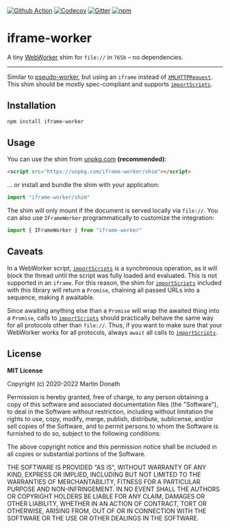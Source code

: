 [![Github Action][action-image]][action-link]
[![Codecov][codecov-image]][codecov-link]
[![Gitter][gitter-image]][gitter-link]
[![npm][npm-image]][npm-link]

  [action-image]: https://github.com/squidfunk/iframe-worker/workflows/ci/badge.svg?branch=master
  [action-link]: https://github.com/squidfunk/iframe-worker/actions
  [codecov-image]: https://img.shields.io/codecov/c/github/squidfunk/iframe-worker/master.svg
  [codecov-link]: https://codecov.io/gh/squidfunk/iframe-worker
  [gitter-image]: https://badges.gitter.im/squidfunk/iframe-worker.svg
  [gitter-link]: https://gitter.im/squidfunk/iframe-worker
  [npm-image]: https://img.shields.io/npm/v/iframe-worker.svg
  [npm-link]: https://npmjs.com/package/iframe-worker

# iframe-worker

A tiny [WebWorker] shim for `file://` in `765b` – no dependencies.

---

Similar to [pseudo-worker], but using an `iframe` instead of
[`XMLHTTPRequest`][XMLHTTPRequest]. This shim should be mostly
spec-compliant and supports [`importScripts`][importScripts].

## Installation

``` sh
npm install iframe-worker
```

## Usage

You can use the shim from [unpkg.com](https://unpkg.com) __(recommended)__:

``` html
<script src="https://unpkg.com/iframe-worker/shim"></script>
```

... or install and bundle the shim with your application:

``` js
import "iframe-worker/shim"
```

The shim will only mount if the document is served locally via `file://`. You
can also use `IFrameWorker` programmatically to customize the integration:

``` js
import { IFrameWorker } from "iframe-worker"
```

## Caveats

In a WebWorker script, [`importScripts`][importScripts] is a synchronous
operation, as it will block the thread until the script was fully loaded and 
evaluated. This is not supported in an `iframe`. For this reason, the shim for
[`importScripts`][importScripts] included with this library will return a 
`Promise`, chaining all passed URLs into a sequence, making it awaitable. 

Since awaiting anything else than a `Promise` will wrap the awaited thing into
a `Promise`, calls to [`importScripts`][importScripts] should practically behave
the same way for all protocols other than `file://`. Thus, if you want to make
sure that your WebWorker works for all protocols, always `await` all calls to 
[`importScripts`][importScripts].

## License

**MIT License**

Copyright (c) 2020-2022 Martin Donath

Permission is hereby granted, free of charge, to any person obtaining a copy
of this software and associated documentation files (the "Software"), to
deal in the Software without restriction, including without limitation the
rights to use, copy, modify, merge, publish, distribute, sublicense, and/or
sell copies of the Software, and to permit persons to whom the Software is
furnished to do so, subject to the following conditions:

The above copyright notice and this permission notice shall be included in
all copies or substantial portions of the Software.

THE SOFTWARE IS PROVIDED "AS IS", WITHOUT WARRANTY OF ANY KIND, EXPRESS OR
IMPLIED, INCLUDING BUT NOT LIMITED TO THE WARRANTIES OF MERCHANTABILITY,
FITNESS FOR A PARTICULAR PURPOSE AND NON-INFRINGEMENT. IN NO EVENT SHALL THE
AUTHORS OR COPYRIGHT HOLDERS BE LIABLE FOR ANY CLAIM, DAMAGES OR OTHER
LIABILITY, WHETHER IN AN ACTION OF CONTRACT, TORT OR OTHERWISE, ARISING
FROM, OUT OF OR IN CONNECTION WITH THE SOFTWARE OR THE USE OR OTHER DEALINGS
IN THE SOFTWARE.

  [WebWorker]: https://www.w3.org/TR/workers/
  [pseudo-worker]: https://github.com/nolanlawson/pseudo-worker
  [XMLHTTPRequest]: https://developer.mozilla.org/en-US/docs/Web/API/XMLHttpRequest
  [importScripts]: https://developer.mozilla.org/en-US/docs/Web/API/WorkerGlobalScope/importScripts

